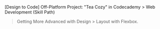 [Design to Code] Off-Platform Project: "Tea Cozy"
in Codecademy > Web Development (Skill Path) 
> Getting More Advanced with Design > Layout with Flexbox.
